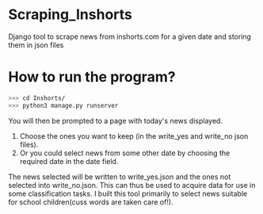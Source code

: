 # Scraping_Inshorts
Django tool to scrape news from inshorts.com for a given date and storing them in json files

# How to run the program?
```bash
>>> cd Inshorts/
>>> python3 manage.py runserver
```

You will then be prompted to a page with today's news displayed. 
 1. Choose the ones you want to keep (in the write_yes and write_no json files).
 2. Or you could select news from some other date by choosing the required date in the date field.


The news selected will be written to write_yes.json and the ones not selected into write_no.json.
This can thus be used to acquire data for use in some classification tasks.
I built this tool primarily to select news suitable for school children(cuss words are taken care of!).




